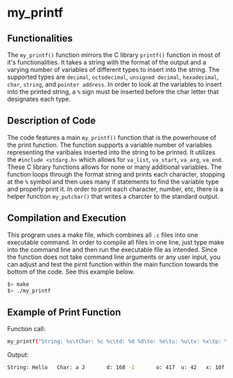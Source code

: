 # my_printf

## Functionalities

The `my_printf()` function mirrors the C library `printf()` function in most of it's
functionalities. It takes a string with the format of the output and a varying number 
of variables of different types to insert into the string. The supported types are 
`decimal`, `octodecimal`, `unsigned decimal`, `hexadecimal`, `char`, `string`, and `pointer address`.
In order to look at the variables to insert into the printed string, a `%` sign must be
inserted before the char letter that designates each type.


## Description of Code

The code features a main `my_printf()` function that is the powerhouse of the print
function. The function supports a variable number of variables representing the 
varibales inserted into the string to be printed. It utilizes the `#include <stdarg.h>`
which allows for `va_list`, `va_start`, `va_arg`, `va_end`. These C library functions allows
for none or many additional variables. The function loops through the format string
and prints each character, stopping at the `%` symbol and then uses many if statements
to find the variable type and properly print it. In order to print each character, 
number, etc, there is a helper function `my_putchar()` that writes a charcter to the
standard output.


## Compilation and Execution

This program uses a make file, which combines all `.c` files into one executable command.
In order to compile all files in one line, just type make into the command line and then
run the executable file as intended. Since the function does not take command line arguments
or any user input, you can adjust and test the pirnt function within the main function 
towards the bottom of the code. See this example below.
```sh
$> make
$> ./my_printf
```

## Example of Print Function

Function call:
```sh
my_printf("String: %s\tChar: %c %c\td: %d %d\to: %o\tu: %u\tx: %x\tp: %p %p\n", "Hello", 'a', 74, 168, -1, 271, 42, 271, &s, ptr);
```

Output:
```sh
String: Hello   Char: a J       d: 168 -1       o: 417  u: 42   x: 10f  p: 0x7ffe8c516520 0x7ffe8c516520
```
